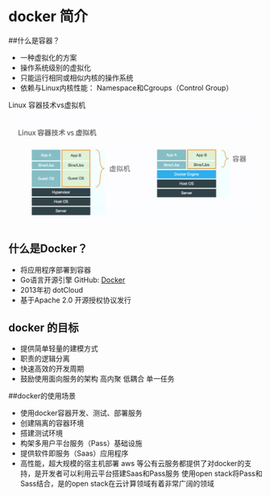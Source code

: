 # docker 简介

##什么是容器？
* 一种虚拟化的方案
* 操作系统级别的虚拟化
* 只能运行相同或相似内核的操作系统
* 依赖与Linux内核性能： Namespace和Cgroups（Control Group）

Linux 容器技术vs虚拟机
![](.docker_images/4e9fd592.png)

## 什么是Docker？
* 将应用程序部署到容器
* Go语言开源引擎 GitHub: [Docker](https://github.com/moby/moby)
* 2013年初 dotCloud
* 基于Apache 2.0 开源授权协议发行

## docker 的目标
* 提供简单轻量的建模方式
* 职责的逻辑分离
* 快速高效的开发周期
* 鼓励使用面向服务的架构  高内聚 低耦合 单一任务

##docker的使用场景
* 使用docker容器开发、测试、部署服务
* 创建隔离的容器环境
* 搭建测试环境
* 构架多用户平台服务（Pass）基础设施
* 提供软件即服务（Saas）应用程序
* 高性能，超大规模的宿主机部署 
aws 等公有云服务都提供了对docker的支持，是开发者可以利用云平台搭建Saas和Pass服务
使用open stack将Pass和Sass结合，是的open stack在云计算领域有着非常广阔的领域

 

